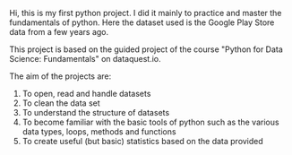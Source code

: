 Hi, this is my first python project. I did it mainly to practice and master the fundamentals of python. Here the dataset used is the Google Play Store data from a few years ago.

This project is based on the guided project of the course "Python for Data Science: Fundamentals" on dataquest.io.

The aim of the projects are:

1. To open, read and handle datasets
2. To clean the data set
3. To understand the structure of datasets
4. To become familiar with the basic tools of python such as the various data types, loops, methods and functions
5. To create useful (but basic) statistics based on the data provided
